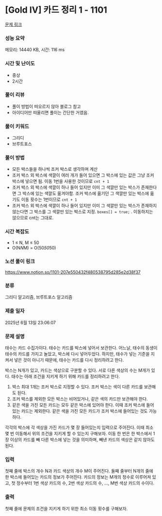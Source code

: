 # [Gold IV] 카드 정리 1 - 1101 

[문제 링크](https://www.acmicpc.net/problem/1101) 

### 성능 요약

메모리: 14440 KB, 시간: 116 ms

### 시간 및 난이도

- 중상
- 2시간

### 풀이 리뷰

- 풀이 방법이 떠오르지 않아 블로그 참고
- 아이디어만 떠올리면 풀이는 간단한 거였음.

### 풀이 키워드

- 그리디
- 브루트포스

### 풀이 방법

- 모든 박스들을 하나씩 조커 박스로 생각하며 계산
- 조커 박스 외 박스에 색깔이 여러 개가 들어 있으면 그 박스에 있는 값은 그냥 조커 박스에 넣으면 됨. 이동 1번을 사용한 것이므로 `cnt + 1`
- 조커 박스 외 박스에 색깔이 하나 들어 있지만 이미 그 색깔만 있는 박스가 존재한다면 그 박스에 있는 색깔도 옮겨야함. 조커 박스에 옮기던 그 색깔만 있는 박스에 옮기도 이동 횟수는 1번이므로 `cnt + 1`
- 조커 박스 외 박스에 색깔이 하나 들어 있지만 이미 그 색깔만 있는 박스가 존재하지 않는다면 그 박스를 그 색깔만 있는 박스로 지정. `boxes[] = true;` . 이동하지는 않으므로 cnt는 그대로.

### 시간 복잡도

- 1 ≤ N, M ≤ 50
- O(N*N*M) = O(50*50*50)

### 노션 풀이 링크

https://www.notion.so/1101-207e550432f480538795d285e2d38f37

### 분류

그리디 알고리즘, 브루트포스 알고리즘

### 제출 일자

2025년 6월 13일 23:06:07

### 문제 설명

<p>태수는 카드 수집가이다. 태수는 카드를 박스에 넣어서 보관한다. 어느날, 태수의 동생이 태수의 카드를 가지고 놀았고, 박스에 다시 넣어두었다. 하지만, 태수가 넣는 기준을 지켜서 넣은 것이 아니기 때문에, 태수는 카드를 다시 정리하려고 한다.</p>

<p>박스는 N개가 있고, 카드는 색상으로 구분할 수 있다. 서로 다른 색상의 수는 M개가 있다. 태수는 아래 조건을 지키게 하기 위해 카드를 정리하려고 한다.</p>

<ol>
	<li>박스 최대 1개는 조커 박스로 지정할 수 있다. 조커 박스는 색이 다른 카드를 보관해도 된다. </li>
	<li>조커 박스를 제외한 모든 박스는 비어있거나, 같은 색의 카드만 보관해야 한다.</li>
	<li>같은 색을 가진 모든 카드는 모두 같은 박스에 있어야 한다. 이때 조커 박스에 들어있는 카드는 제외한다. 같은 색을 가진 모든 카드가 조커 박스에 들어있는 것도 가능하다.</li>
</ol>

<p>각각의 박스에 각 색상을 가진 카드가 몇 장 들어있는지 입력으로 주어진다. 이때 최소 몇 번 이동해서 위의 조건을 지키게 할 수 있는지 구해보자. 이동 한 번은 한 박스에서 1장 이상의 카드를 빼 다른 박스에 넣는 것을 의미하며, 빼낸 카드의 색상은 같지 않아도 된다.</p>

### 입력 

 <p>첫째 줄에 박스의 개수 N과 카드 색상의 개수 M이 주어진다. 둘째 줄부터 N개의 줄에 한 박스에 들어있는 카드의 정보가 주어진다. 카드의 정보는 M개의 정수로 이루어져 있고, 첫 정수부터 1번 색상 카드의 수, 2번 색상 카드의 수, ..., M번 색상 카드의 수이다.</p>

### 출력 

 <p>첫째 줄에 문제의 조건을 지키게 하기 위한 최소 이동 횟수를 구해보자.</p>

